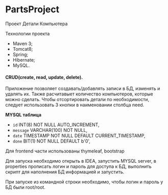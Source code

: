 # PartsProject
Проект Детали Компьютера

Технологии проекта
* Maven 3;
* Tomcat8;
* Spring;
* Hibernate;
* MySQL. 

#### CRUD(create, read, update, delete).

Приложение позволяет создавать/добавлять записи в БД, изменять и удалять их. 
Также расчитавыет количество компьютеров, которые можно сделать.
Чтобы отсортировать детали по необходимости, следует использовать 3 кнопки в наименовании столбца need.

**MYSQL таблица**

* `id` INT(8) NOT NULL AUTO_INCREMENT,
* `message` VARCHAR(100) NOT NULL,
* `date` TIMESTAMP NOT NULL DEFAULT CURRENT_TIMESTAMP,
* `done` BIT(1) NOT NULL DEFAULT b'0',

Для frontend части использованы thymeleaf, bootstrap

Для запуска необходимо открыть в IDEA, запустить MYSQL server, в properties прописать логин и пароль для доступа к БД, выполнить скрипт для наполнения БД информацией и запустить.

При запуске из командной строки необходимо, чтобы логин и пароль у БД были root/root.



